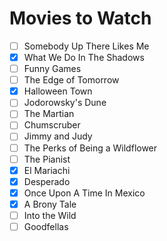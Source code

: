 # Movies to Watch 

- [ ] Somebody Up There Likes Me   
- [x] What We Do In The Shadows  
- [ ] Funny Games  
- [ ] The Edge of Tomorrow  
- [x] Halloween Town  
- [ ] Jodorowsky's Dune  
- [ ] The Martian
- [ ] Chumscruber
- [ ] Jimmy and Judy
- [ ] The Perks of Being a Wildflower
- [ ] The Pianist
- [x] El Mariachi
- [x] Desperado
- [x] Once Upon A Time In Mexico
- [x] A Brony Tale
- [ ] Into the Wild
- [ ] Goodfellas
